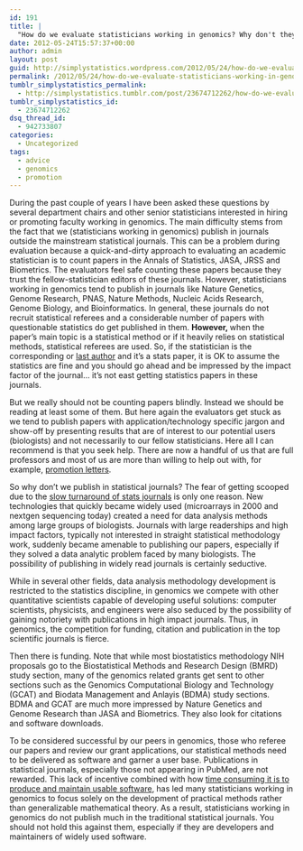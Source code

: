 ```yaml
---
id: 191
title: |
  "How do we evaluate statisticians working in genomics? Why don't they publish in stats journals?" Here is my answer
date: 2012-05-24T15:57:37+00:00
author: admin
layout: post
guid: http://simplystatistics.wordpress.com/2012/05/24/how-do-we-evaluate-statisticians-working-in-genomics
permalink: /2012/05/24/how-do-we-evaluate-statisticians-working-in-genomics/
tumblr_simplystatistics_permalink:
  - http://simplystatistics.tumblr.com/post/23674712262/how-do-we-evaluate-statisticians-working-in-genomics
tumblr_simplystatistics_id:
  - 23674712262
dsq_thread_id:
  - 942733807
categories:
  - Uncategorized
tags:
  - advice
  - genomics
  - promotion
---
```

<p class="MsoNormal">
  During the past couple of years I have been asked these questions by several department chairs and other senior statisticians interested in hiring or promoting faculty working in genomics. The main difficulty stems from the fact that we (statisticians working in genomics) publish in journals outside the mainstream statistical journals. This can be a problem during evaluation because a quick-and-dirty approach to evaluating an academic statistician is to count papers in the Annals of Statistics, JASA, JRSS and Biometrics. The evaluators feel safe counting these papers because they trust the fellow-statistician editors of these journals. However, statisticians working in genomics tend to publish in journals like Nature Genetics, Genome Research, PNAS, Nature Methods, Nucleic Acids Research, Genome Biology, and Bioinformatics. In general, these journals do not recruit statistical referees and a considerable number of papers with questionable statistics do get published in them. <strong>However, </strong>when the paper&#8217;s main topic is a statistical method or if it heavily relies on statistical methods, statistical referees are used. So, if the statistician is the corresponding or <a href="http://simplystatistics.tumblr.com/post/11314293165/authorship-conventions" target="_blank">last author</a> and it&#8217;s a stats paper, it is OK to assume the statistics are fine and you should go ahead and be impressed by the impact factor of the journal&#8230; it&#8217;s not east getting statistics papers in these journals. 
</p>

<p class="MsoNormal">
  But we really should not be counting papers blindly. Instead we should be reading at least some of them. But here again the evaluators get stuck as we tend to publish papers with application/technology specific jargon and show-off by presenting results that are of interest to our potential users (biologists) and not necessarily to our fellow statisticians. Here all I can recommend is that you seek help. There are now a handful of us that are full professors and most of us are more than willing to help out with, for example, <a href="http://simplystatistics.tumblr.com/post/12181264937/advice-on-promotion-letters-bleg" target="_blank">promotion letters</a>.
</p>

<p class="MsoNormal">
  So why don&#8217;t we publish in statistical journals? The fear of getting scooped due to the <a href="http://simplystatistics.tumblr.com/post/17317636444/an-example-of-how-sending-a-paper-to-a-statistics" target="_blank">slow turnaround of stats journals</a> is only one reason. New technologies that quickly became widely used (microarrays in 2000 and nextgen sequencing today) created a need for data analysis methods among large groups of biologists. Journals with large readerships and high impact factors, typically not interested in straight statistical methodology work, suddenly became amenable to publishing our papers, especially if they solved a data analytic problem faced by many biologists. The possibility of publishing in widely read journals is certainly seductive. 
</p>

<p class="MsoNormal">
  While in several other fields, data analysis methodology development is restricted to the statistics discipline, in genomics we compete with other quantitative scientists capable of developing useful solutions: computer scientists, physicists, and engineers were also seduced by the possibility of gaining notoriety with publications in high impact journals. Thus, in genomics, the competition for funding, citation and publication in the top scientific journals is fierce. 
</p>

<p class="MsoNormal">
  Then there is funding. Note that while most biostatistics methodology NIH proposals go to the Biostatistical Methods and Research Design (BMRD) study section, many of the genomics related grants get sent to other sections such as the Genomics Computational Biology and Technology (GCAT) and Biodata Management and Anlayis (BDMA) study sections. BDMA and GCAT are much more impressed by Nature Genetics and Genome Research than JASA and Biometrics. They also look for citations and software downloads. 
</p>

<p class="MsoNormal">
  To be considered successful by our peers in genomics, those who referee our papers and review our grant applications, our statistical methods need to be delivered as software and garner a user base. Publications in statistical journals, especially those not appearing in PubMed, are not rewarded. This lack of incentive combined with how <a href="http://simplystatistics.tumblr.com/post/22844703875/ha" target="_blank">time consuming it is to produce and maintain usable software</a>, has led many statisticians working in genomics to focus solely on the development of practical methods rather than generalizable mathematical theory. As a result, statisticians working in genomics do not publish much in the traditional statistical journals. You should not hold this against them, especially if they are developers and maintainers of widely used software.
</p>

<!--EndFragment-->
